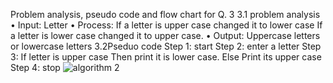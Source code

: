 Problem analysis, pseudo code and flow chart for Q. 3
3.1 problem analysis
•	Input: Letter 
•	Process: If a letter is upper case changed it to lower case 
                           If a letter is lower case changed it to upper case.
•	Output: Uppercase letters or lowercase letters 
3.2Pseduo code
Step 1: start 
Step 2: enter a letter 
Step 3: If letter is upper case 
         Then print it is lower case.
                        Else
          Print its upper case
Step 4: stop
![algorithm 2](https://github.com/SWEG-2015EC-Batch/Lovelace-Coders/assets/148606349/24b5064e-da59-4880-98e0-1d7f8e8796c3)



